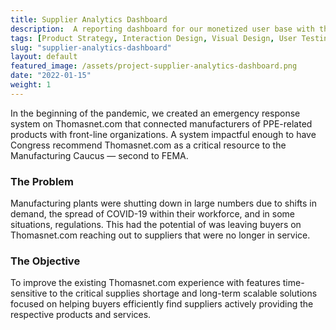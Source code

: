 ```yaml
---
title: Supplier Analytics Dashboard
description:  A reporting dashboard for our monetized user base with the objective of demonstrating ROI and upselling to paid subscriptions.
tags: [Product Strategy, Interaction Design, Visual Design, User Testing, UX Writing, Growth, Stakeholder Management]
slug: "supplier-analytics-dashboard"
layout: default
featured_image: /assets/project-supplier-analytics-dashboard.png
date: "2022-01-15"
weight: 1
---
```


In the beginning of the pandemic, we created an emergency response system on Thomasnet.com that connected manufacturers of PPE-related products with front-line organizations. A system impactful enough to have Congress recommend Thomasnet.com as a critical resource to the Manufacturing Caucus — second to FEMA.

### The Problem

Manufacturing plants were shutting down in large numbers due to shifts in demand, the spread of COVID-19 within their workforce, and in some situations, regulations. This had the potential of was leaving buyers on Thomasnet.com reaching out to suppliers that were no longer in service.

### The Objective

To improve the existing Thomasnet.com experience with features time-sensitive to the critical supplies shortage and long-term scalable solutions focused on helping buyers efficiently find suppliers actively providing the respective products and services.